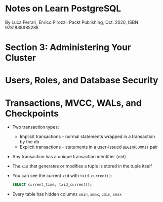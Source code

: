 # Notes on Learn PostgreSQL

By Luca Ferrari, Enrico Pirozzi; Packt Publishing, Oct. 2020; ISBN 9781838985288

# Section 3: Administering Your Cluster

# Users, Roles, and Database Security

# Transactions, MVCC, WALs, and Checkpoints

* Two transaction types:
    * Implicit transactions - normal statements wrapped in a transaction by the db
    * Explicit transactions - statements in a user-issued `BEGIN`/`COMMIT` pair
* Any transaction has a unique transaction identifier (`xid`)
* The `xid` that generates or modifies a tuple is stored in the tuple itself
* You can see the current `xid` with `txid_current()`:

    ```SQL
    SELECT current_time, txid_current();
    ```

* Every table has hidden columns `xmin`, `xmax`, `cmin`, `cmax`

